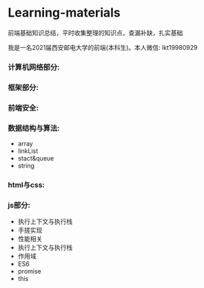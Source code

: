 # Learning-materials
前端基础知识总结，平时收集整理的知识点，查漏补缺，扎实基础

我是一名2021届西安邮电大学的前端(本科生)。本人微信: lkt19980929


### 计算机网络部分:
### 框架部分:
### 前端安全:
### 数据结构与算法:
* array
* linkList
* stact&queue
* string
### html与css:
### js部分:
* 执行上下文与执行栈
* 手搓实现
* 性能相关
* 执行上下文与执行栈
* 作用域
* ES6
* promise
* this